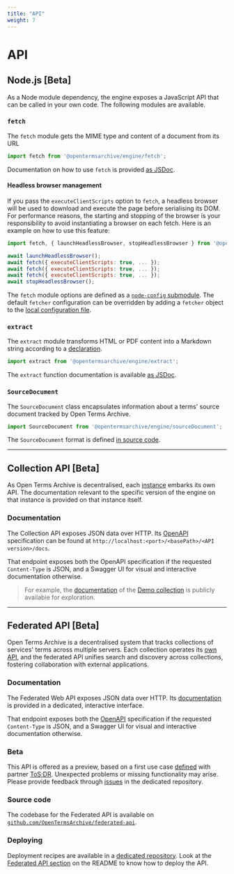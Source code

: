 ```yaml
---
title: "API"
weight: 7
---
```


# API

## Node.js [Beta]

As a Node module dependency, the engine exposes a JavaScript API that can be called in your own code. The following modules are available.

### `fetch`

The `fetch` module gets the MIME type and content of a document from its URL

```js
import fetch from '@opentermsarchive/engine/fetch';
```

Documentation on how to use `fetch` is provided [as JSDoc](/jsdoc/index.html).

#### Headless browser management

If you pass the `executeClientScripts` option to `fetch`, a headless browser will be used to download and execute the page before serialising its DOM. For performance reasons, the starting and stopping of the browser is your responsibility to avoid instantiating a browser on each fetch. Here is an example on how to use this feature:

```js
import fetch, { launchHeadlessBrowser, stopHeadlessBrowser } from '@opentermsarchive/engine/fetch';

await launchHeadlessBrowser();
await fetch({ executeClientScripts: true, ... });
await fetch({ executeClientScripts: true, ... });
await fetch({ executeClientScripts: true, ... });
await stopHeadlessBrowser();
```

The `fetch` module options are defined as a [`node-config` submodule](https://github.com/node-config/node-config/wiki/Sub-Module-Configuration). The default `fetcher` configuration can be overridden by adding a `fetcher` object to the [local configuration file](#configuration-file).

### `extract`

The `extract` module transforms HTML or PDF content into a Markdown string according to a [declaration](#declarations).

```js
import extract from '@opentermsarchive/engine/extract';
```

The `extract` function documentation is available [as JSDoc](/jsdoc/index.html).

### `SourceDocument`

The `SourceDocument` class encapsulates information about a terms' source document tracked by Open Terms Archive.

```js
import SourceDocument from '@opentermsarchive/engine/sourceDocument';
```

The `SourceDocument` format is defined [in source code](https://github.com/OpenTermsArchive/engine/tree/main/src/archivist/services/sourceDocument.js).

- - -

## Collection API [Beta]

As Open Terms Archive is decentralised, each [instance](/#instances) embarks its own API. The documentation relevant to the specific version of the engine on that instance is provided on that instance itself.

### Documentation

The Collection API exposes JSON data over HTTP. Its [OpenAPI](https://swagger.io/specification/) specification can be found at `http://localhost:<port>/<basePath>/<API version>/docs`.

That endpoint exposes both the OpenAPI specification if the requested `Content-Type` is JSON, and a Swagger UI for visual and interactive documentation otherwise.

> For example, the [documentation](http://162.19.74.224/api/v1/docs) of the [Demo collection](https://github.com/OpenTermsArchive/demo-declarations) is publicly available for exploration.

- - -

## Federated API [Beta]

Open Terms Archive is a decentralised system that tracks collections of services' terms across multiple servers. Each collection operates its [own API](/#api), and the federated API unifies search and discovery across collections, fostering collaboration with external applications.

### Documentation

The Federated Web API exposes JSON data over HTTP. Its [documentation](http://51.89.136.45/v1/docs/) is provided in a dedicated, interactive interface.

That endpoint exposes both the [OpenAPI](https://swagger.io/specification/) specification if the requested `Content-Type` is JSON, and a Swagger UI for visual and interactive documentation otherwise.

### Beta

This API is offered as a preview, based on a first use case [defined](https://github.com/OpenTermsArchive/engine/issues/1016) with partner [ToS;DR](https://tosdr.org). Unexpected problems or missing functionality may arise. Please provide feedback through [issues](https://github.com/OpenTermsArchive/federated-api/issues) in the dedicated repository.

### Source code

The codebase for the Federated API is available on [`github.com/OpenTermsArchive/federated-api`](https://github.com/OpenTermsArchive/federated-api).

### Deploying

Deployment recipes are available in a [dedicated repository](https://github.com/OpenTermsArchive/deployment). Look at the [Federated API section](https://github.com/OpenTermsArchive/deployment#federated-api-application) on the README to know how to deploy the API.
